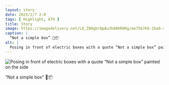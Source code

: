 ```yaml
---
layout: story
date: 2025/2/7 2:0
tags: [ Highlight, ATH ]
title: Story
image: https://imagedelivery.net/LQ_Z8HgbrQpAu3k88KR0Rg/ee756769-2be8-4e4f-6b89-27ba29e44300/public
caption: |
  “Not a simple box” 🚫📦
alt: |
  Posing in front of electric boxes with a quote “Not a simple box” painted on the side
---
```



![Posing in front of electric boxes with a quote “Not a simple box” painted on the side](https://imagedelivery.net/LQ_Z8HgbrQpAu3k88KR0Rg/ee756769-2be8-4e4f-6b89-27ba29e44300/public)

“Not a simple box” 🚫📦
